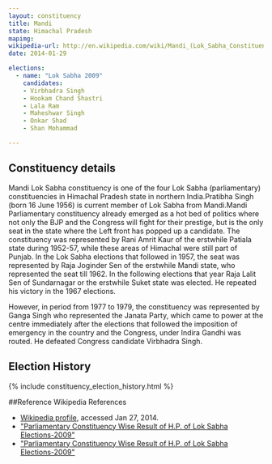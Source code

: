 ```yaml
---
layout: constituency
title: Mandi
state: Himachal Pradesh
mapimg: 
wikipedia-url: http://en.wikipedia.com/wiki/Mandi_(Lok_Sabha_Constituency)
date: 2014-01-29

elections: 
  - name: "Lok Sabha 2009"
    candidates: 
    - Virbhadra Singh 
    - Hookam Chand Shastri 
    - Lala Ram 
    - Maheshwar Singh 
    - Onkar Shad 
    - Shan Mohammad 

---
```

## Constituency details
Mandi Lok Sabha constituency is one of the four Lok Sabha (parliamentary) constituencies in Himachal Pradesh state in northern India.Pratibha Singh (born 16 June 1956) is current member of Lok Sabha from Mandi.Mandi Parliamentary constituency already emerged as a hot bed of politics where not only the BJP and the Congress will fight for their prestige, but is the only seat in the state where the Left front has popped up a candidate. The constituency was represented by Rani Amrit Kaur of the erstwhile Patiala state during 1952-57, while these areas of Himachal were still part of Punjab. In the Lok Sabha elections that followed in 1957, the seat was represented by Raja Joginder Sen of the erstwhile Mandi state, who represented the seat till 1962. In the following elections that year Raja Lalit Sen of Sundarnagar or the erstwhile Suket state was elected. He repeated his victory in the 1967 elections.

However, in period from 1977 to 1979, the constituency was represented by Ganga Singh who represented the Janata Party, which came to power at the centre immediately after the elections that followed the imposition of emergency in the country and the Congress, under Indira Gandhi was routed. He defeated Congress candidate Virbhadra Singh.


## Election History
{% include constituency_election_history.html %}

##Reference
Wikipedia References
- [Wikipedia profile]({{page.profile.wikipedia}}), accessed Jan 27, 2014.
- ["Parliamentary Constituency Wise Result of H.P. of Lok Sabha Elections-2009"][wiki1]
- ["Parliamentary Constituency Wise Result of H.P. of Lok Sabha Elections-2009"][wiki2]

[wiki1]: http://ceohimachal.nic.in/BKGROUND/PC%20wise%20Result%20of%20H.P.pdf
[wiki2]: http://www.himvani.com/news/2009/03/11/mandi-seat-a-test-of-nerves-for-cong-bjp/2404

